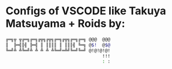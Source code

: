 # Configs of VSCODE like Takuya Matsuyama + Roids by:

```sh
╔═╗╦ ╦╔═╗╔═╗╔╦╗╔╦╗╔═╗╔╦╗╔═╗╔═╗ @@@  @@@
║  ╠═╣║╣ ╠═╣ ║ ║║║║ ║ ║║║╣ ╚═╗ @$!  @$@
╚═╝╩ ╩╚═╝╩ ╩ ╩ ╩ ╩╚═╝═╩╝╚═╝╚═╝ @!@!@!@!
                                    !!!
                                    : :
```
                                    
